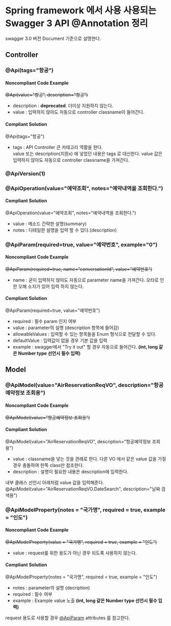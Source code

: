 # Spring framework 에서 사용 사용되는 Swagger 3 API @Annotation 정리

swagger 3.0 버전 Document 기준으로 설명한다.

## Controller 

### @Api(tags="항공")

#### Noncompliant Code Example
~~@Api(value="항공", description="항공")~~

- description : **deprecated**. 더이상 지원하지 않는다.
- value : 입력하지 않아도 자동으로 controller classname이 들어간다.

#### Compliant Solution
@Api(tags="항공")

- tags : API Controller 큰 카테고리 역활을 한다. <br>
value 또는 description(지원x) 에 넣었던 내용은 tags 로 대신한다. value 값은 입력하지 않아도 자동으로 controller classname을 가져간다.


### @ApiVersion(1)


### @ApiOperation(value="예약조회", notes="예약내역을 조회한다.")

#### Compliant Solution
@ApiOperation(value="예약조회", notes="예약내역을 조회한다.")

- value : 메소드 간략한 설명(summary)
- notes : 디테일한 설명을 입력 할 수 있다.(description) 

### @ApiParam(required=true, value="예약번호", example="0")

#### Noncompliant Code Example
~~@ApiParam(required=true, name="conversationId", value="예약번호")~~
- name : 굳이 입력하지 않아도 자동으로 parameter name을 가져간다. 오타로 인한 오해 소지가 있어 입력 하지 않는다.  

#### Compliant Solution
@ApiParam(required=true, value="예약번호")

- required : 필수 param 인지 여부 
- value : parameter의 설명 (description 항목에 들어감)
- allowableValues : 입력할 수 있는 항목들을 Enum 형식으로 전달할 수 있다.
- defaultValue : 입력값이 없을 경우 기본 값을 입력
- example : swagger에서 "Try it out" 할 경우 자동으로 들어간다. **(int, long 같은 Number type 선언시 필수 입력)**

## Model

### @ApiModel(value="AirReservationReqVO", description="항공예약정보 조회용")

#### Noncompliant Code Example
~~@ApiModel(value="항공예약정보 조회용")~~

#### Compliant Solution
@ApiModel(value="AirReservationReqVO", description="항공예약정보 조회용")
- value : classname을 넣는 것을 관례로 한다. 다른 VO 에서 같은 value 값을 가질 경우 충돌하여 한쪽 class만 참조한다.
- description : 설명이 필요한 내용은 description에 입력한다.

내부 클래스 선언시 아래처럼 value 값을 입력해준다. 
@ApiModel(value="AirReservationReqVO.DateSearch", description="날짜 검색용")


### @ApiModelProperty(notes = "국가명", required = true, example = "인도")

#### Noncompliant Code Example
~~@ApiModelProperty(value = "국가명", required = true, example = "인도")~~
- value : request를 위한 용도가 아닌 경우 되도록 사용하지 않는다.

#### Compliant Solution
@ApiModelProperty(notes = "국가명", required = true, example = "인도")
- notes : parameter의 설명 (decription)
- required : 필수 여부
- example : Example value 노출 **(int, long 같은 Number type 선언시 필수 입력)**

request 용도로 사용할 경우 [@ApiParam](#-apiparam-required-true-value-)  attributes 를 참고한다.